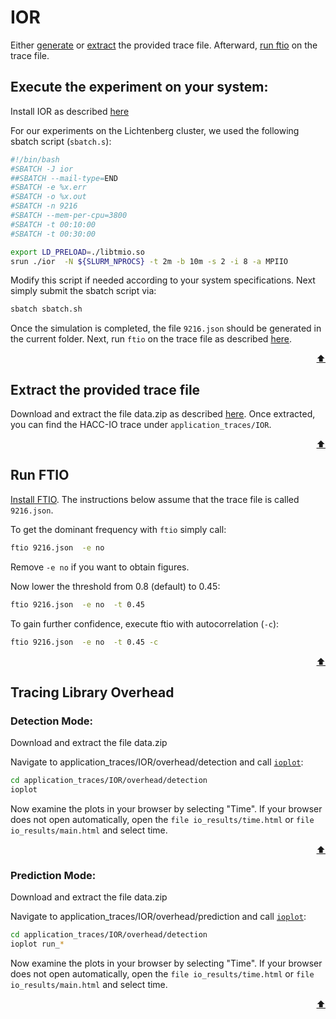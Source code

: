 # IOR

Either [generate](#execute-the-experiment-on-your-system) or [extract](#extract-the-provided-trace-file) the provided trace file.
Afterward, [run ftio](#run-ftio) on the trace file.

## Execute the experiment on your system:
Install IOR as described [here](https://ior.readthedocs.io/en/latest/userDoc/install.html)

For our experiments on the Lichtenberg cluster, we used the following sbatch script (`sbatch.s`):
```sh
#!/bin/bash
#SBATCH -J ior
##SBATCH --mail-type=END
#SBATCH -e %x.err
#SBATCH -o %x.out
#SBATCH -n 9216
#SBATCH --mem-per-cpu=3800   
#SBATCH -t 00:10:00
#SBATCH -t 00:30:00

export LD_PRELOAD=./libtmio.so  
srun ./ior  -N ${SLURM_NPROCS} -t 2m -b 10m -s 2 -i 8 -a MPIIO
```
Modify this script if needed according to your system specifications. 
Next simply submit the sbatch script via:
```sh
sbatch sbatch.sh
```

Once the simulation is completed, the file `9216.json` should be generated in the current folder. 
Next, run `ftio` on the trace file as described [here](#run-ftio).

<p align="right"><a href="#ior">⬆</a></p>

## Extract the provided trace file
Download and extract the file data.zip as described [here](/artifacts/capturing_periodic_io_using_frequency_techniques/README.md#extracting-the-data-set).
Once extracted, you can find the HACC-IO trace under `application_traces/IOR`.

<p align="right"><a href="#ior">⬆</a></p>

## Run FTIO
[Install FTIO](https://github.com/tuda-parallel/FTIO#installation).
The instructions below assume that the trace file is called `9216.json`.

To get the dominant frequency with `ftio` simply call:
```sh
ftio 9216.json  -e no  
```
Remove `-e no` if you want to obtain figures.

Now lower the threshold from 0.8 (default) to 0.45:
```sh
ftio 9216.json  -e no  -t 0.45
```


To gain further confidence, execute ftio with autocorrelation (`-c`):
```sh
ftio 9216.json  -e no  -t 0.45 -c 
```

<p align="right"><a href="#ior">⬆</a></p>


## Tracing Library Overhead

### Detection Mode:
Download and extract the file data.zip

Navigate to application_traces/IOR/overhead/detection and call [`ioplot`](https://github.com/tuda-parallel/FTIO/blob/main/docs/tools.md#ioplot):

```sh
cd application_traces/IOR/overhead/detection
ioplot 
```

Now examine the plots in your browser by selecting "Time". If your browser does not open automatically, open the `file io_results/time.html` or `file io_results/main.html` and select time.

<p align="right"><a href="#ior">⬆</a></p>

### Prediction Mode:

Download and extract the file data.zip

Navigate to application_traces/IOR/overhead/prediction and call [`ioplot`](https://github.com/tuda-parallel/FTIO/blob/main/docs/tools.md#ioplot):

```sh
cd application_traces/IOR/overhead/detection
ioplot run_*
```
Now examine the plots in your browser by selecting "Time". If your browser does not open automatically, open the `file io_results/time.html` or `file io_results/main.html` and select time.

<p align="right"><a href="#ior">⬆</a></p>
